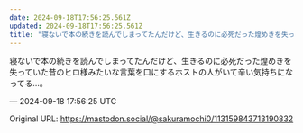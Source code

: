 ```yaml
---
date: 2024-09-18T17:56:25.561Z
updated: 2024-09-18T17:56:25.561Z
title: "寝ないで本の続きを読んでしまってたんだけど、生きるのに必死だった煌めきを失ってい[...]"
---
```


<p>寝ないで本の続きを読んでしまってたんだけど、生きるのに必死だった煌めきを失っていた昔のヒロ様みたいな言葉を口にするホストの人がいて辛い気持ちになってる…。</p>

&mdash; 2024-09-18 17:56:25 UTC

Original URL: https://mastodon.social/@sakuramochi0/113159843713190832
